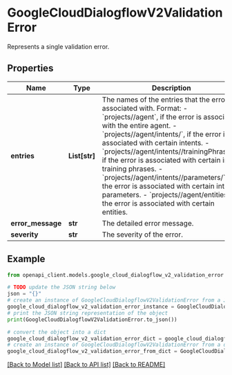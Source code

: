 # GoogleCloudDialogflowV2ValidationError

Represents a single validation error.

## Properties

Name | Type | Description | Notes
------------ | ------------- | ------------- | -------------
**entries** | **List[str]** | The names of the entries that the error is associated with. Format: - &#x60;projects//agent&#x60;, if the error is associated with the entire agent. - &#x60;projects//agent/intents/&#x60;, if the error is associated with certain intents. - &#x60;projects//agent/intents//trainingPhrases/&#x60;, if the error is associated with certain intent training phrases. - &#x60;projects//agent/intents//parameters/&#x60;, if the error is associated with certain intent parameters. - &#x60;projects//agent/entities/&#x60;, if the error is associated with certain entities. | [optional] 
**error_message** | **str** | The detailed error message. | [optional] 
**severity** | **str** | The severity of the error. | [optional] 

## Example

```python
from openapi_client.models.google_cloud_dialogflow_v2_validation_error import GoogleCloudDialogflowV2ValidationError

# TODO update the JSON string below
json = "{}"
# create an instance of GoogleCloudDialogflowV2ValidationError from a JSON string
google_cloud_dialogflow_v2_validation_error_instance = GoogleCloudDialogflowV2ValidationError.from_json(json)
# print the JSON string representation of the object
print(GoogleCloudDialogflowV2ValidationError.to_json())

# convert the object into a dict
google_cloud_dialogflow_v2_validation_error_dict = google_cloud_dialogflow_v2_validation_error_instance.to_dict()
# create an instance of GoogleCloudDialogflowV2ValidationError from a dict
google_cloud_dialogflow_v2_validation_error_from_dict = GoogleCloudDialogflowV2ValidationError.from_dict(google_cloud_dialogflow_v2_validation_error_dict)
```
[[Back to Model list]](../README.md#documentation-for-models) [[Back to API list]](../README.md#documentation-for-api-endpoints) [[Back to README]](../README.md)


